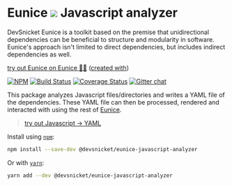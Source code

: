 # Eunice ![](https://raw.githubusercontent.com/DevSnicket/eunice-renderer/master/getSvgElementForStack/createArrows/test/withUse/testCases/default-height.svg?sanitize=true) Javascript analyzer

DevSnicket Eunice is a toolkit based on the premise that unidirectional dependencies can be beneficial to structure and modularity in software. Eunice's approach isn't limited to direct dependencies, but includes indirect dependencies as well.

[try out Eunice on Eunice 🐶🥫](https://devsnicket.github.io/Eunice/renderer/harness.html) ([created with](dogfooding/generate.sh))

[![NPM](https://img.shields.io/npm/v/@devsnicket/eunice-javascript-analyzer.svg)](https://www.npmjs.com/package/@devsnicket/eunice-javascript-analyzer
) [![Build Status](https://travis-ci.org/DevSnicket/eunice-javascript-analyzer.svg?branch=master)](https://travis-ci.org/DevSnicket/eunice-javascript-analyzer) [![Coverage Status](https://coveralls.io/repos/github/DevSnicket/eunice-javascript-analyzer/badge.svg?branch=master&c=1)](https://coveralls.io/github/DevSnicket/eunice-javascript-analyzer?branch=master) [![Gitter chat](https://badges.gitter.im/devsnicket-eunice/gitter.png)](https://gitter.im/devsnicket-eunice)

This package analyzes Javascript files/directories and writes a YAML file of the dependencies. These YAML file can then be processed, rendered and interacted with using the rest of [Eunice](https://www.github.com/DevSnicket/Eunice).

>[try out Javascript &rightarrow; YAML](https://devsnicket.github.io/eunice-javascript-analyzer/harness.html)

Install using [`npm`](https://www.npmjs.com/package/@devsnicket/eunice-javascript-analyzer):

```bash
npm install --save-dev @devsnicket/eunice-javascript-analyzer
```
Or with [`yarn`](https://yarnpkg.com/en/package/@devsnicket/eunice-javascript-analyzer):

```bash
yarn add --dev @devsnicket/eunice-javascript-analyzer
```
